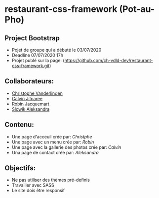 # restaurant-css-framework (Pot-au-Pho)

## Project Bootstrap

- Pojet de groupe qui a débuté le 03/07/2020 
- Deadline 07/07/2020 17h
- Projet publé sur la page: (https://github.com/ch-vdld-dev/restaurant-css-framework.git)


## Collaborateurs: 

- [Christophe Vanderlinden ](https://github.com/ch-vdld-dev)
- [Calvin Jitnaree](https://github.com/Calvin781)
- [Robin Jacquemart](https://github.com/JackRob)
- [Slowik Aleksandra](https://github.com/88aleksandra88)

## Contenu: 

- Une page d'acceuil crée par: *Christphe*
- Une page avec un menu crée par: *Robin*
- Une page avec la gallerie des photos crée par: *Calvin*
- Una page de contact crée par: *Aleksandra*

## Objectifs:

- Ne pas utiliser des thèmes pré-definis
- Travailler avec SASS
- Le site dois être responsif



